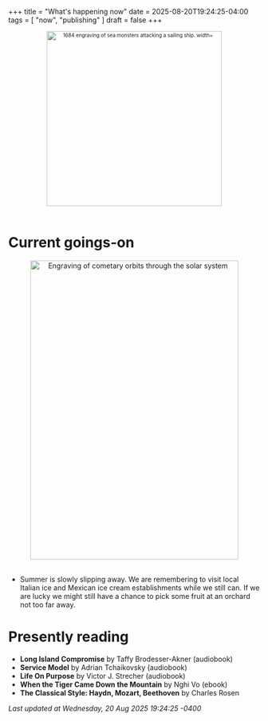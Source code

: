 +++
title = "What's happening now"
date = 2025-08-20T19:24:25-04:00
tags = [
    "now",
    "publishing"
]
draft = false
+++
<div align="center" style="font-size:x-small"><img src="https://milkfish08.s3.amazonaws.com/photo/blog/abovethefold/1684-untitled-engraving-of-sea-monsters-attacking-a-sailing-vessel-49fa31.jpg" alt="1684 engraving of sea monsters attacking a sailing ship. width="512" height="351" title="Sea monsters attacking a sailing ship" /></div><br clear="all" />

# Current goings-on

<div align="center"><img src="https://milkfish08.s3.amazonaws.com/photo/blog/comets.jpeg" height=600 width=417 alt="Engraving of cometary orbits through the solar system" title="Comets" /></div><br clear="all" />

* Summer is slowly slipping away.
We are remembering to visit local Italian ice and Mexican ice cream establishments while we still can.
If we are lucky we might still have a chance to pick some fruit at an orchard not too far away.

# Presently reading

* __Long Island Compromise__ by Taffy Brodesser-Akner (audiobook)
* __Service Model__ by Adrian Tchaikovsky (audiobook)
* __Life On Purpose__ by Victor J. Strecher (audiobook)
* __When the Tiger Came Down the Mountain__ by Nghi Vo (ebook)
* __The Classical Style: Haydn, Mozart, Beethoven__ by Charles Rosen

*Last updated at Wednesday, 20 Aug 2025 19:24:25 -0400*
